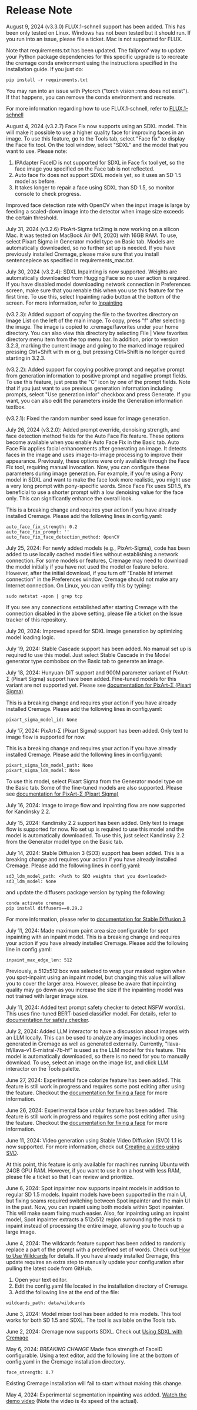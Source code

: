 # Release Note
August 9, 2024 (v3.3.0)
FLUX.1-schnell support has been added. This has been only tested on Linux.
Windows has not been tested but it should run. If you run into an issue, please file a ticket.
Mac is not supported for FLUX.

Note that requirements.txt has been updated.
The failproof way to update your Python package dependencies for this specific upgrade is to recreate the cremage conda environment using the instructions specified in the installation guide.
If you just do:
```
pip install -r requirements.txt
```
You may run into an issue with Pytorch ("torch vision::nms does not exist").
If that happens, you can remove the conda environment and recreate.

For more information regarding how to use FLUX.1-schnell, refer to [FLUX.1-schnell](users_guide/ug_flux.md "FLUX.1-schnell")

August 4, 2024 (v3.2.7)
Face Fix now supports using an SDXL model. This will make it possible to use a higher quality face for improving faces in an image. To use this feature, go to the Tools tab, select "Face fix" to display the Face fix tool. On the tool window, select "SDXL" and the model that you want to use.
Please note:
1. IPAdapter FaceID is not supported for SDXL in Face fix tool yet, so the face image you specified on the Face tab is not reflected.
1. Auto face fix does not support SDXL models yet, so it uses an SD 1.5 model as before.
1. It takes longer to repair a face using SDXL than SD 1.5, so monitor console to check progress.

Improved face detection rate with OpenCV when the input image is large by feeding a scaled-down image into the detector when image size exceeds the certain threshold.

July 31, 2024 (v3.2.6)
PixArt-Sigma txt2img is now working on a silicon Mac. It was tested on MacBook Air (M1, 2020) with 16GB RAM. To use, select Pixart Sigma in Generator model type on Basic tab. Models are automatically downloaded, so no further set up is needed. If you have previously installed Cremage, please make sure that you install sentencepiece as specified in requirements_mac.txt.

July 30, 2024 (v3.2.4):
SDXL Inpainting is now supported. Weights are automatically downloaded from Hugging Face so no user action is required. If you have disabled model downloading network connection in Preferences screen, make sure that you renable this when you use this feature for the first time. To use this, select Inpainting radio button at the bottom of the screen. For more information, refer to [Inpainting](users_guide/ug_inpainting.md "Inpainting")

(v3.2.3):
Added support of copying the file to the favorites directory on Image List on the left of the main image. To copy, press "f" after selecting the image. The image is copied to .cremage/favorites under your home directory.  You can also view this directory by selecting File | View favorites directory menu item from the top menu bar.
In addition, prior to version 3.2.3, marking the current image and going to the marked image required pressing Ctrl+Shift with m or g, but pressing Ctrl+Shift is no longer quired starting in 3.2.3.

(v3.2.2):
Added support for copying positive prompt and negative prompt from generation information to positive prompt and negative prompt fields. To use this feature, just press the "C" icon by one of the prompt fields.
Note that if you just want to use previous generation information including prompts, select "Use generation infor" checkbox and press Generate.  If you want, you can also edit the parameters inside the Generation information textbox.

(v3.2.1):
Fixed the random number seed issue for image generation.

July 26, 2024 (v3.2.0):
Added prompt override, denoising strength, and face detection method fields for the Auto Face Fix feature. These options become available when you enable Auto Face Fix in the Basic tab.
Auto Face Fix applies facial enhancements after generating an image. It detects faces in the image and uses image-to-image processing to improve their appearance. Previously, these options were only available through the Face Fix tool, requiring manual invocation. Now, you can configure these parameters during image generation.
For example, if you're using a Pony model in SDXL and want to make the face look more realistic, you might use a very long prompt with pony-specific words. Since Face Fix uses SD1.5, it’s beneficial to use a shorter prompt with a low denoising value for the face only. This can significantly enhance the overall look.

This is a breaking change and requires your action if you have already installed Cremage. Please add the following lines in config.yaml:
```
auto_face_fix_strength: 0.2
auto_face_fix_prompt: ''
auto_face_fix_face_detection_method: OpenCV
```

July 25, 2024:
For newly added models (e.g., PixArt-Sigma), code has been added to use locally cached model files without establishing a network connection. For some models or features, Cremage may need to download the model initially if you have not used the model or feature before. However, after the initial download, if you turn off "Enable hf internet connection" in the Preferences window, Cremage should not make any Internet connection. On Linux, you can verify this by typing:
```
sudo netstat -apon | grep tcp
```
If you see any connections established after starting Cremage with the connection disabled in the above setting, please file a ticket on the Issue tracker of this repository.

July 20, 2024:
Improved speed for SDXL image generation by optimizing model loading logic.

July 19, 2024:
Stable Cascade support has been added.  No manual set up is required to use this model.
Just select Stable Cascade in the Model generator type combobox on the Basic tab to generate an image.

July 18, 2024:
Hunyuan-DiT support and 900M parameter variant of PixArt-Σ (Pixart Sigma) support have been added.
Fine-tuned models for this variant are not supported yet.
Please see [documentation for PixArt-Σ (Pixart Sigma)](docs/users_guide/ug_pixart_sigma.md "PixArt-Σ (Pixart Sigma)")

This is a breaking change and requires your action if you have already installed Cremage. Please add the following lines in config.yaml:
```
pixart_sigma_model_id: None
```

July 17, 2024:
PixArt-Σ (Pixart Sigma) support has been added. Only text to image flow is supported for now.

This is a breaking change and requires your action if you have already installed Cremage. Please add the following lines in config.yaml:
```
pixart_sigma_ldm_model_path: None
pixart_sigma_ldm_model: None
```

To use this model, select Pixart Sigma from the Generator model type on the Basic tab. Some of the fine-tuned models are also supported. Please see [documentation for PixArt-Σ (Pixart Sigma)](docs/users_guide/ug_pixart_sigma.md "PixArt-Σ (Pixart Sigma)")

July 16, 2024:
Image to image flow and inpainting flow are now supported for Kandinsky 2.2.

July 15, 2024:
Kandinsky 2.2 support has been added.  Only text to image flow is supported for now.
No set up is required to use this model and the model is automatically downloaded. To use this, just select Kandinsky 2.2 from the Generator model type on the Basic tab.

July 14, 2024:
Stable Diffusion 3 (SD3) support has been added.
This is a breaking change and requires your action if you have already installed Cremage. Please add the following lines in config.yaml:
```
sd3_ldm_model_path: <Path to SD3 weights that you downloaded>
sd3_ldm_model: None
```
and update the diffusers package version by typing the following:
```
conda activate cremage
pip install diffusers==0.29.2
```

For more information, please refer to [documentation for Stable Diffusion 3](docs/users_guide/ug_sd3.md "SD3")


July 11, 2024:
Made maximum paint area size configurable for spot inpainting with an inpaint model.
This is a breaking change and requires your action if you have already installed Cremage. Please add the following line in config.yaml:
```
inpaint_max_edge_len: 512
```
Previously, a 512x512 box was selected to wrap your masked region when you spot-inpaint using an inpaint model, but changing this value will allow you to cover the larger area.  However, please be aware that inpainting quality may go down as you increase the size if the inpainting model was not trained with larger image size.

July 11, 2024: Added text prompt safety checker to detect NSFW word(s).
This uses fine-tuned BERT-based classifier model. For details, refer to [documentation for safety checker](docs/users_guide/ug_safety_checker.md "Safety checker").

July 2, 2024: Added LLM interactor to have a discussion about images with an LLM locally. This can be used to analyze any images including ones generated in Cremage as well as generated externally.
Currently, "llava-hf/llava-v1.6-mistral-7b-hf" is used as the LLM model for this feature.
This model is automatically downloaded, so there is no need for you to manually download.
To use, select an image on the image list, and click LLM interactor on the Tools palette.

June 27, 2024: Experimental face colorize feature has been added. This feature is still work in progress and requires some post editing after using the feature. Checkout the [documentation for fixing a face](docs/users_guide/ug_fixing_face.md "Fixing a face") for more information.

June 26, 2024: Experimental face unblur feature has been added. This feature is still work in progress and requires some post editing after using the feature. Checkout the [documentation for fixing a face](docs/users_guide/ug_fixing_face.md "Fixing a face") for more information.

June 11, 2024: Video generation using Stable Video Diffusion (SVD) 1.1 is now supported. For more information, check out [Creating a video using SVD](docs/users_guide/ug_video.md "Video").

At this point, this feature is only available for machines running Ubuntu with 24GB GPU RAM. However, if you want to use it on a host with less RAM, please file a ticket so that I can review and prioritize.

June 6, 2024: Spot inpainter now supports inpaint models in addition to regular SD 1.5 models. Inpaint models have been supported in the main UI, but fixing seams required switching between Spot inpainter and the main UI in the past. Now, you can inpaint using both models within Spot inpainter. This will make seam fixing much easier. Also, for inpainting using an inpaint model, Spot inpainter extracts a 512x512 region surrounding the mask to inpaint instead of processing the entire image, allowing you to touch up a large image.

June 4, 2024: The wildcards feature support has been added to randomly replace a part of the prompt with a predefined set of words. Check out [How to Use Wildcards](docs/users_guide/ug_wildcards.md "Wildcards") for details.  If you have already installed Cremage, this update requires an extra step to manually update your configuration after pulling the latest code from GitHub.
1. Open your text editor.
2. Edit the config.yaml file located in the installation directory of Cremage.
3. Add the following line at the end of the file:
```
wildcards_path: data/wildcards
```

June 3, 2024: Model mixer tool has been added to mix models. This tool works for both SD 1.5 and SDXL.
The tool is available on the Tools tab.

June 2, 2024: Cremage now supports SDXL. Check out [Using SDXL with Cremage](docs/users_guide/ug_sdxl.md "View the SDXL Guide")

May 6, 2024: *BREAKING CHANGE* Made face strength of FaceID configurable. Using a text editor, add the following line at the bottom of config.yaml in the Cremage installation directory.

```
face_strength: 0.7
```

Existing Cremage installation will fail to start without making this change.

May 4, 2024: Experimental segmentation inpainting was added.
[Watch the demo video](docs/videos/segmentation_inpainting_4x_speed.mp4)
(Note the video is 4x speed of the actual).